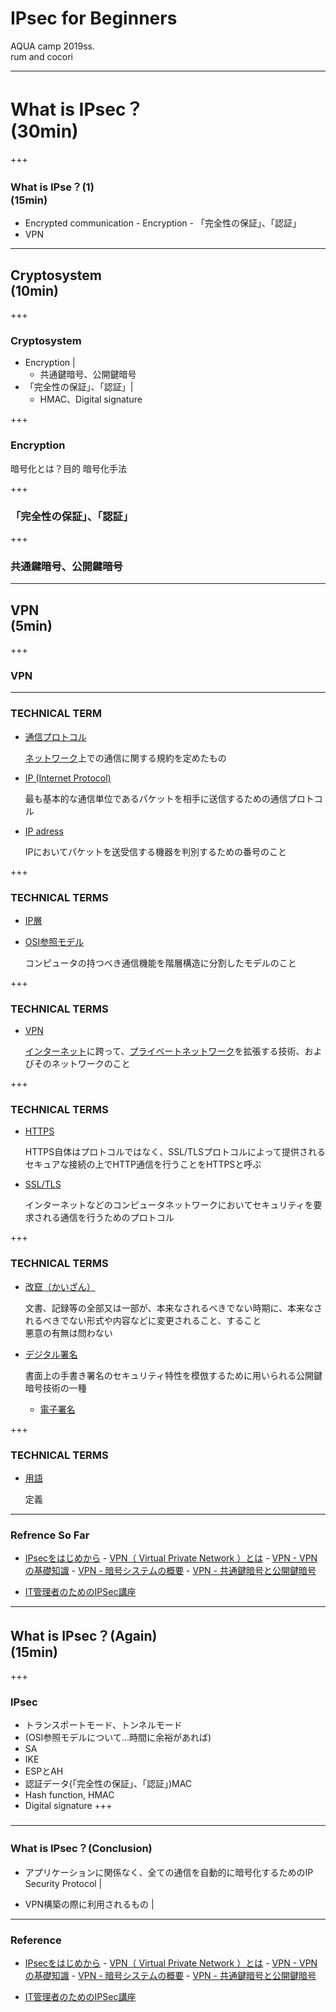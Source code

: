# IPsec for Beginners

AQUA camp 2019ss.<br />
rum and cocori

---

# What is IPsec？<br />(30min)

<!--
インターネットは、その特性上、途中でデータを盗み読むことも可能
だから、個人情報をそのままインターネット上で転送するのは、非常に危険な行為だといえる
なので、こうした情報はSSL（Secure Socket Layer）という方式によって暗号化してから送信することが多い。
しかし、これらはWebブラウザや電子メール・クライアントといった、特定のアプリケーションでのみ暗号化を行うものであり、汎用性がない。
そこで、アプリケーションに関係なく、すべての通信を自動的に暗号化してしまおうと考えられたのが、今回解説するIPSecである。
IPSecでは、暗号化をIP（Internet Protocol）プロトコルのレベルで行い、ホストごとにセキュリティを確保することを目的としている。
IP層レベルで自動的に暗号化された通信を行うので、上位のアプリケーションでは暗号化のことを特別に意識する必要はない。
-->

+++
### What is IPse？(1)<br />(15min)
<!-- IPsecを説明する前に、暗号技術の基本とVPNについて確認する必要があることを伝える。-->

- Encrypted communication
		- Encryption
		- 「完全性の保証」、「認証」
- VPN

---

## Cryptosystem <br />(10min)
<!--
<メモ>
-->

+++

### Cryptosystem
<!--
ここで、暗号システムには「暗号化」、「完全性の保証」、「認証」が必要であることとその理由を先に説明。
このあとで、それぞれの目的と手法について少し詳しく説明する。
-->

- Encryption |
	- 共通鍵暗号、公開鍵暗号
- 「完全性の保証」、「認証」|
	- HMAC、Digital signature

+++


### Encryption
<!--
<メモ>
-->

暗号化とは？目的
暗号化手法

+++

### 「完全性の保証」、「認証」
<!--
<メモ>
-->

+++


### 共通鍵暗号、公開鍵暗号
<!--
<メモ>
-->

---

## VPN <br />(5min)
<!--
<メモ>
-->

+++


### VPN
<!--
<メモ>
-->

---

### TECHNICAL TERM

- [通信プロトコル](https://ja.wikipedia.org/wiki/通信プロトコル)

	[ネットワーク](https://ja.wikipedia.org/wiki/コンピュータネットワーク)上での通信に関する規約を定めたもの
	
- [IP (Internet Protocol)](https://ja.wikipedia.org/wiki/Internet_Protocol)

	最も基本的な通信単位であるパケットを相手に送信するための通信プロトコル

- [IP adress](https://ja.wikipedia.org/wiki/IPアドレス)

	IPにおいてパケットを送受信する機器を判別するための番号のこと

+++

### TECHNICAL TERMS

- [IP層]()



- [OSI参照モデル](https://ja.wikipedia.org/wiki/OSI参照モデル)

	コンピュータの持つべき通信機能を階層構造に分割したモデルのこと

+++

### TECHNICAL TERMS

- [VPN](https://ja.wikipedia.org/wiki/Virtual_Private_Network)

	[インターネット](https://ja.wikipedia.org/wiki/インターネット)に跨って、[プライベートネットワーク](https://ja.wikipedia.org/wiki/プライベートネットワーク)を拡張する技術、およびそのネットワークのこと


+++

### TECHNICAL TERMS

- [HTTPS](https://ja.wikipedia.org/wiki/HTTPS)

	HTTPS自体はプロトコルではなく、SSL/TLSプロトコルによって提供されるセキュアな接続の上でHTTP通信を行うことをHTTPSと呼ぶ
	
- [SSL/TLS](https://ja.wikipedia.org/wiki/Transport_Layer_Security)

	インターネットなどのコンピュータネットワークにおいてセキュリティを要求される通信を行うためのプロトコル

+++

### TECHNICAL TERMS

- [改竄（かいざん）](https://ja.wikipedia.org/wiki/改竄)

	文書、記録等の全部又は一部が、本来なされるべきでない時期に、本来なされるべきでない形式や内容などに変更されること、すること<br />
	悪意の有無は問わない

- [デジタル署名](https://ja.wikipedia.org/wiki/デジタル署名)

	書面上の手書き署名のセキュリティ特性を模倣するために用いられる公開鍵暗号技術の一種
	- [電子署名](https://ja.wikipedia.org/wiki/電子署名)


+++

### TECHNICAL TERMS

- [用語](url)

	定義

---

### Refrence So Far

- [IPsecをはじめから](https://www.infraexpert.com/study/study10.html)
		- [VPN（ Virtual Private Network ）とは](https://www.infraexpert.com/study/ipsec.html)
		- [VPN - VPNの基礎知識](https://www.infraexpert.com/study/ipsec2.html)
		- [VPN - 暗号システムの概要](https://www.infraexpert.com/study/ipsec3.html)
		- [VPN - 共通鍵暗号と公開鍵暗号](https://www.infraexpert.com/study/ipsec4.html)

- [IT管理者のためのIPSec講座](https://www.atmarkit.co.jp/ait/articles/0011/27/news001_2.html)

---

## What is IPsec？(Again) <br />(15min)
<!--
<メモ>
-->

+++


### IPsec
<!--
<メモ>
-->

- トランスポートモード、トンネルモード
- (OSI参照モデルについて...時間に余裕があれば)
- SA
- IKE
- ESPとAH
- 認証データ(「完全性の保証」、「認証」)MAC
- Hash function, HMAC
- Digital signature
+++

### 

---

### What is IPsec？(Conclusion)

- アプリケーションに関係なく、全ての通信を自動的に暗号化するためのIP Security Protocol |

- VPN構築の際に利用されるもの |

---


### Reference 

- [IPsecをはじめから](https://www.infraexpert.com/study/study10.html)
		- [VPN（ Virtual Private Network ）とは](https://www.infraexpert.com/study/ipsec.html)
		- [VPN - VPNの基礎知識](https://www.infraexpert.com/study/ipsec2.html)
		- [VPN - 暗号システムの概要](https://www.infraexpert.com/study/ipsec3.html)
		- [VPN - 共通鍵暗号と公開鍵暗号](https://www.infraexpert.com/study/ipsec4.html)

- [IT管理者のためのIPSec講座](https://www.atmarkit.co.jp/ait/articles/0011/27/news001_2.html)

